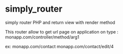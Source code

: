 # simply_router
simply router PHP and return view with render method

This router allow to get url page on application on type :
monapp.com/controller/method/arg1

ex: monapp.com/contact
    monapp.com/contact/edit/4
    

